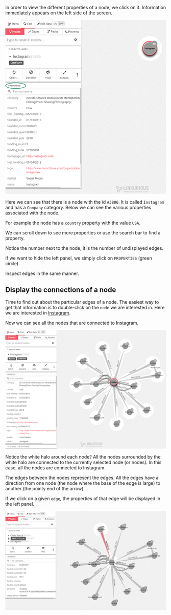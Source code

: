 
In order to view the different properties of a node, we click on it. 
Information immediately appears on the left side of the screen.

![](PropertiesCircle.png)

Here we can see that there is a node with the id `#3886`. 
It is called `Instagram` and has a `Company` category. 
Below we can see the various properties associated with the node.

For example the node has a `country` property with the value `USA`.

We can scroll down to see more properties or use the search bar to find 
a property.

Notice the number next to the node, it is the number of undisplayed 
edges.

If we want to hide the left panel, we simply click on `PROPERTIES` 
(green circle).

Inspect edges in the same manner.

## Display the connections of a node

Time to find out about the particular edges of a node. 
The easiest way to get that information is to double-click on the `node`
we are interested in. Here we are interested in 
[Instagram](http://instagram.com/).

Now we can see all the nodes that are connected to Instagram.

![](Connections.png)

Notice the white halo around each node? 
All the nodes surrounded by the white halo are connected to the 
currently selected node (or nodes). In this case, all the nodes are 
connected to Instagram.

The edges between the nodes represent the edges. All the edges have a 
direction from one node (the node where the base of the edge is large) 
to another (the pointy end of the arrow).

If we click on a given `edge`, the properties of that edge will be 
displayed in the left panel.

![](edge_properties.png)
